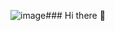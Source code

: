 ![image](https://github.com/AlissonCogo/AlissonCogo/assets/84975011/0335f71c-1fcb-46e1-b380-72c69a5cf3c4)### Hi there 👋

<!--
  # Olá, me chamo Alisson ! 
  ## Bem vindo ao meu perfil GitHub 👋
  
- 🔭 I’m currently working on Elotech Gestão Pública 
- 🌱 I’m currently learning Data Analyst


## Estou aprendendo
<img src="https://cdn.jsdelivr.net/gh/devicons/devicon@latest/icons/postgresql/postgresql-original-wordmark.svg"/> <img src="https://cdn.jsdelivr.net/gh/devicons/devicon@latest/icons/dbeaver/dbeaver-original.svg"/> <img src = "https://github.com/AlissonCogo/AlissonCogo/assets/84975011/599241e4-2492-4765-a8d2-b2db009c5223"/> <img src="https://cdn.jsdelivr.net/gh/devicons/devicon@latest/icons/python/python-original-wordmark.svg" />


<div>
<a href="https://instagram.com/bufft_alisson/" target="_blank"><img loading="lazy" src="https://img.shields.io/badge/-Instagram-%23E4405F?style=for-the-badge&logo=instagram&logoColor=white" target="_blank"></a>
<a href="https://www.linkedin.com/in/alisson-buffetti/" target="_blank"><img loading="lazy" src="https://img.shields.io/badge/-LinkedIn-%230077B5?style=for-the-badge&logo=linkedin&logoColor=white" target="_blank"></a>   
</div>

<div>
<a href="https://github.com/AlissonCogo">
<img loading="lazy" height="180em" src="https://github-readme-stats.vercel.app/api/top-langs/?username=AlissonCogo&layout=compact&langs_count=7&theme=dracula"/>
<img loading="lazy" height="180em" src="https://github-readme-stats.vercel.app/api?username=AlissonCogo&show_icons=true&theme=dracula&include_all_commits=true&count_private=true"/>
</div>

<div class="tenor-gif-embed" data-postid="9811803164280522639" data-share-method="host" data-aspect-ratio="1" data-width="100%"><a href="https://tenor.com/view/bills-ugh-gif-9811803164280522639">Bills Ugh GIF</a>from <a href="https://tenor.com/search/bills+ugh-gifs">Bills Ugh GIFs</a></div> <script type="text/javascript" async src="https://tenor.com/embed.js"></script>

![Snake animation](https://github.com/seu-usuário-aqui/seu-usuário-aqui/blob/output/github-contribution-grid-snake.svg)

-->

